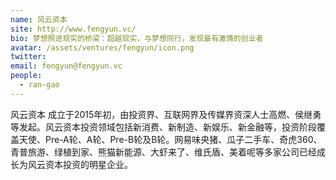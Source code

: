 ```yaml
---
name: 风云资本
site: http://www.fengyun.vc/
bio: 梦想照进现实的桥梁：超越现实，与梦想同行，发现最有激情的创业者
avatar: /assets/ventures/fengyun/icon.png
twitter:  
email: fengyun@fengyun.vc
people:
  - ran-gao
---
```


风云资本 成立于2015年初，由投资界、互联网界及传媒界资深人士高燃、侯继勇等发起。风云资本投资领域包括新消费、新制造、新娱乐、新金融等，投资阶段覆盖天使、Pre-A轮、A轮、Pre-B轮及B轮。网易味央猪、瓜子二手车、奇虎360、青普旅游、绿植到家、熊猫新能源、大虾来了、维氏盾、美着呢等多家公司已经成长为风云资本投资的明星企业。
